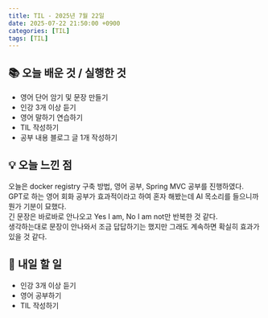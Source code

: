 ```yaml
---
title: TIL - 2025년 7월 22일
date: 2025-07-22 21:50:00 +0900
categories: [TIL]
tags: [TIL]
---
```


## 📚 **오늘 배운 것 / 실행한 것**

- 영어 단어 암기 및 문장 만들기
- 인강 3개 이상 듣기
- 영어 말하기 연습하기
- TIL 작성하기
- 공부 내용 블로그 글 1개 작성하기

## 💡 **오늘 느낀 점**

오늘은 docker registry 구축 방법, 영어 공부, Spring MVC 공부를 진행하였다.<br>
GPT로 하는 영어 회화 공부가 효과적이라고 하여 혼자 해봤는데 AI 목소리를 들으니까 뭔가 기분이 묘했다.<br>
긴 문장은 바로바로 안나오고 Yes I am, No I am not만 반복한 것 같다.<br>
생각하는대로 문장이 안나와서 조금 답답하기는 했지만 그래도 계속하면 확실히 효과가 있을 것 같다.<br>

## 🎯 **내일 할 일**

- 인강 3개 이상 듣기
- 영어 공부하기
- TIL 작성하기